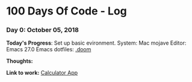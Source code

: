# 100 Days Of Code - Log

### Day 0: October 05, 2018

**Today's Progress**: Set up basic evironment. 
System: Mac mojave
Editor: Emacs 27.0
Emacs dotfiles: [.doom]()

**Thoughts:**  

**Link to work:** [Calculator App](http://www.example.com)

